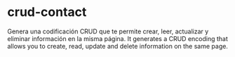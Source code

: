 # crud-contact
Genera una codificación CRUD que te permite crear, leer, actualizar y eliminar información en la misma página.
It generates a CRUD encoding that allows you to create, read, update and delete information on the same page.
